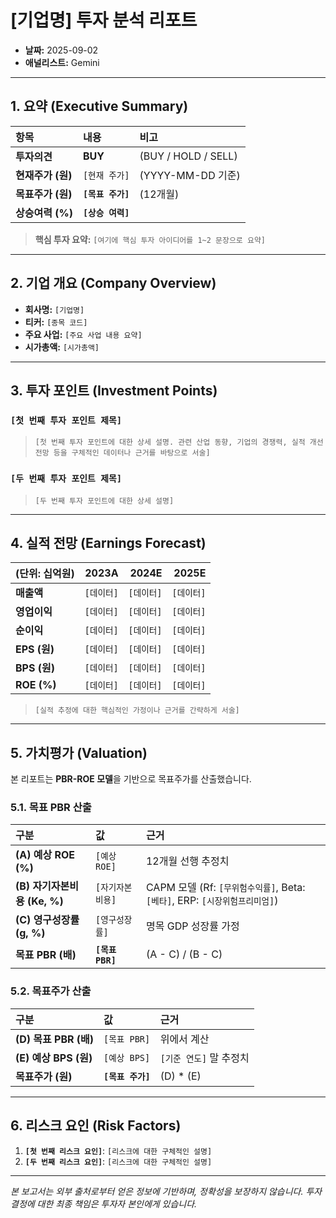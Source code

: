 # [기업명] 투자 분석 리포트

- **날짜:** 2025-09-02
- **애널리스트:** Gemini

---

## 1. 요약 (Executive Summary)

| 항목 | 내용 | 비고 |
| :--- | :--- | :--- |
| **투자의견** | **BUY** | (BUY / HOLD / SELL) |
| **현재주가 (원)** | `[현재 주가]` | (YYYY-MM-DD 기준) |
| **목표주가 (원)** | **`[목표 주가]`** | (12개월) |
| **상승여력 (%)** | **`[상승 여력]`** | |

> **핵심 투자 요약:**
> `[여기에 핵심 투자 아이디어를 1~2 문장으로 요약]`

---

## 2. 기업 개요 (Company Overview)

- **회사명:** `[기업명]`
- **티커:** `[종목 코드]`
- **주요 사업:** `[주요 사업 내용 요약]`
- **시가총액:** `[시가총액]`

---

## 3. 투자 포인트 (Investment Points)

### `[첫 번째 투자 포인트 제목]`
> `[첫 번째 투자 포인트에 대한 상세 설명. 관련 산업 동향, 기업의 경쟁력, 실적 개선 전망 등을 구체적인 데이터나 근거를 바탕으로 서술]`

### `[두 번째 투자 포인트 제목]`
> `[두 번째 투자 포인트에 대한 상세 설명]`

---

## 4. 실적 전망 (Earnings Forecast)

| (단위: 십억원) | 2023A | 2024E | 2025E |
| :--- | ---: | ---: | ---: |
| **매출액** | `[데이터]` | `[데이터]` | `[데이터]` |
| **영업이익** | `[데이터]` | `[데이터]` | `[데이터]` |
| **순이익** | `[데이터]` | `[데이터]` | `[데이터]` |
| **EPS (원)** | `[데이터]` | `[데이터]` | `[데이터]` |
| **BPS (원)** | `[데이터]` | `[데이터]` | `[데이터]` |
| **ROE (%)** | `[데이터]` | `[데이터]` | `[데이터]` |

> `[실적 추정에 대한 핵심적인 가정이나 근거를 간략하게 서술]`

---

## 5. 가치평가 (Valuation)

본 리포트는 **PBR-ROE 모델**을 기반으로 목표주가를 산출했습니다.

### 5.1. 목표 PBR 산출

| 구분 | 값 | 근거 |
| :--- | :--- | :--- |
| **(A) 예상 ROE (%)** | `[예상 ROE]` | 12개월 선행 추정치 |
| **(B) 자기자본비용 (Ke, %)** | `[자기자본비용]` | CAPM 모델 (Rf: `[무위험수익률]`, Beta: `[베타]`, ERP: `[시장위험프리미엄]`) |
| **(C) 영구성장률 (g, %)** | `[영구성장률]` | 명목 GDP 성장률 가정 |
| **목표 PBR (배)** | **`[목표 PBR]`** | (A - C) / (B - C) |

### 5.2. 목표주가 산출

| 구분 | 값 | 근거 |
| :--- | :--- | :--- |
| **(D) 목표 PBR (배)** | `[목표 PBR]` | 위에서 계산 |
| **(E) 예상 BPS (원)** | `[예상 BPS]` | `[기준 연도]` 말 추정치 |
| **목표주가 (원)** | **`[목표 주가]`** | (D) * (E) |

---

## 6. 리스크 요인 (Risk Factors)

1.  **`[첫 번째 리스크 요인]`**: `[리스크에 대한 구체적인 설명]`
2.  **`[두 번째 리스크 요인]`**: `[리스크에 대한 구체적인 설명]`

---
*본 보고서는 외부 출처로부터 얻은 정보에 기반하며, 정확성을 보장하지 않습니다. 투자 결정에 대한 최종 책임은 투자자 본인에게 있습니다.*
